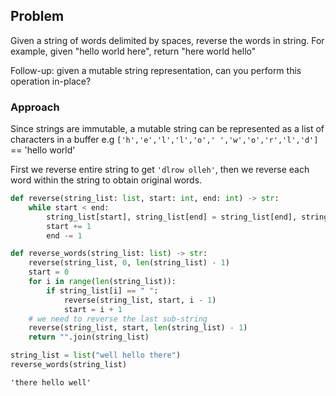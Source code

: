## Problem

Given a string of words delimited by spaces, reverse the words in string. For example, given "hello world here", return "here world hello"

Follow-up: given a mutable string representation, can you perform this operation in-place?

### Approach 

Since strings are immutable, a mutable string can be represented as a list of characters in a buffer e.g  `['h','e','l','l','o',' ','w','o','r','l','d']` == 'hello world'

First we reverse entire string to get `'dlrow olleh'`, then we reverse each word within the string to obtain original words.


```python
def reverse(string_list: list, start: int, end: int) -> str:
    while start < end:
        string_list[start], string_list[end] = string_list[end], string_list[start]
        start += 1
        end -= 1

def reverse_words(string_list: list) -> str:
    reverse(string_list, 0, len(string_list) - 1)
    start = 0
    for i in range(len(string_list)):
        if string_list[i] == " ":
            reverse(string_list, start, i - 1)
            start = i + 1
    # we need to reverse the last sub-string
    reverse(string_list, start, len(string_list) - 1)
    return "".join(string_list)
```


```python
string_list = list("well hello there")
reverse_words(string_list)
```




    'there hello well'




